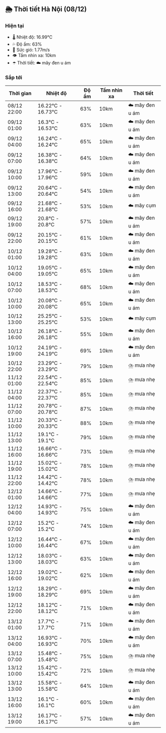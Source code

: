 ## 🌦️ Thời tiết Hà Nội (08/12)

### Hiện tại

- 🌡️ Nhiệt độ: 16.99℃
- 💦 Độ ẩm: 63%
- 💨 Sức gió: 1.77m/s
- 👁️ Tầm nhìn xa: 10km
- ☂️ Thời tiết: ☁️ mây đen u ám

### Sắp tới

| Thời gian | Nhiệt độ | Độ ẩm | Tầm nhìn xa | Thời tiết |
| --- | --- | --- | --- | --- |
| 08/12 22:00 | 16.22℃ - 16.73℃ | 63% | 10km | ☁️ mây đen u ám |
| 09/12 01:00 | 16.3℃ - 16.53℃ | 63% | 10km | ☁️ mây đen u ám |
| 09/12 04:00 | 16.24℃ - 16.24℃ | 65% | 10km | ☁️ mây đen u ám |
| 09/12 07:00 | 16.38℃ - 16.38℃ | 64% | 10km | ☁️ mây đen u ám |
| 09/12 10:00 | 17.96℃ - 17.96℃ | 59% | 10km | ☁️ mây đen u ám |
| 09/12 13:00 | 20.64℃ - 20.64℃ | 54% | 10km | ☁️ mây đen u ám |
| 09/12 16:00 | 21.68℃ - 21.68℃ | 53% | 10km | ☁️ mây cụm |
| 09/12 19:00 | 20.8℃ - 20.8℃ | 57% | 10km | ☁️ mây đen u ám |
| 09/12 22:00 | 20.15℃ - 20.15℃ | 61% | 10km | ☁️ mây đen u ám |
| 10/12 01:00 | 19.28℃ - 19.28℃ | 63% | 10km | ☁️ mây đen u ám |
| 10/12 04:00 | 19.05℃ - 19.05℃ | 65% | 10km | ☁️ mây đen u ám |
| 10/12 07:00 | 18.53℃ - 18.53℃ | 68% | 10km | ☁️ mây đen u ám |
| 10/12 10:00 | 20.08℃ - 20.08℃ | 65% | 10km | ☁️ mây đen u ám |
| 10/12 13:00 | 25.25℃ - 25.25℃ | 53% | 10km | ☁️ mây cụm |
| 10/12 16:00 | 26.18℃ - 26.18℃ | 55% | 10km | ☁️ mây đen u ám |
| 10/12 19:00 | 24.19℃ - 24.19℃ | 69% | 10km | ☁️ mây đen u ám |
| 10/12 22:00 | 23.29℃ - 23.29℃ | 79% | 10km | ⛈️ mưa nhẹ |
| 11/12 01:00 | 22.54℃ - 22.54℃ | 85% | 10km | ⛈️ mưa nhẹ |
| 11/12 04:00 | 22.37℃ - 22.37℃ | 85% | 10km | ⛈️ mưa nhẹ |
| 11/12 07:00 | 20.78℃ - 20.78℃ | 87% | 10km | ⛈️ mưa nhẹ |
| 11/12 10:00 | 20.33℃ - 20.33℃ | 88% | 10km | ⛈️ mưa nhẹ |
| 11/12 13:00 | 19.1℃ - 19.1℃ | 79% | 10km | ⛈️ mưa nhẹ |
| 11/12 16:00 | 16.66℃ - 16.66℃ | 73% | 10km | ⛈️ mưa nhẹ |
| 11/12 19:00 | 15.02℃ - 15.02℃ | 78% | 10km | ⛈️ mưa nhẹ |
| 11/12 22:00 | 14.42℃ - 14.42℃ | 78% | 10km | ⛈️ mưa nhẹ |
| 12/12 01:00 | 14.66℃ - 14.66℃ | 77% | 10km | ⛈️ mưa nhẹ |
| 12/12 04:00 | 14.93℃ - 14.93℃ | 75% | 10km | ☁️ mây đen u ám |
| 12/12 07:00 | 15.2℃ - 15.2℃ | 74% | 10km | ☁️ mây đen u ám |
| 12/12 10:00 | 16.44℃ - 16.44℃ | 67% | 10km | ☁️ mây đen u ám |
| 12/12 13:00 | 18.03℃ - 18.03℃ | 63% | 10km | ☁️ mây đen u ám |
| 12/12 16:00 | 19.02℃ - 19.02℃ | 62% | 10km | ☁️ mây đen u ám |
| 12/12 19:00 | 18.29℃ - 18.29℃ | 69% | 10km | ☁️ mây đen u ám |
| 12/12 22:00 | 18.12℃ - 18.12℃ | 71% | 10km | ☁️ mây đen u ám |
| 13/12 01:00 | 17.7℃ - 17.7℃ | 71% | 10km | ☁️ mây đen u ám |
| 13/12 04:00 | 16.93℃ - 16.93℃ | 70% | 10km | ☁️ mây đen u ám |
| 13/12 07:00 | 15.48℃ - 15.48℃ | 75% | 10km | ⛈️ mưa nhẹ |
| 13/12 10:00 | 15.42℃ - 15.42℃ | 72% | 10km | ⛈️ mưa nhẹ |
| 13/12 13:00 | 15.58℃ - 15.58℃ | 64% | 10km | ☁️ mây đen u ám |
| 13/12 16:00 | 16.1℃ - 16.1℃ | 60% | 10km | ☁️ mây đen u ám |
| 13/12 19:00 | 16.17℃ - 16.17℃ | 57% | 10km | ☁️ mây đen u ám |
